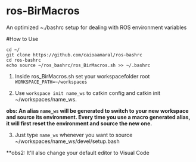 # ros-BirMacros
An optimized ~./bashrc setup for dealing with ROS environment variables

#How to Use
```
cd ~/
git clone https://github.com/caioaamaral/ros-bashrc
cd ros-bashrc
echo source ~/ros_bashrc/ros_BirMacros.sh >> ~/.bashrc

```
1. Inside ros_BirMacros.sh set your workspacefolder root `WORKSPACE_PATH=~/workspaces`

2. Use `workspace init name_ws` to catkin config and catkin init ~/workspaces/name_ws.

**obs: An alias `name_ws` will be generated to switch to your new workspace and source its environment. Every time you use a macro generated alias, it will first reset the environment and source the new one.**

3. Just type `name_ws` whenever you want to source ~/workspaces/name_ws/devel/setup.bash

**obs2: It'll also change your default editor to Visual Code
